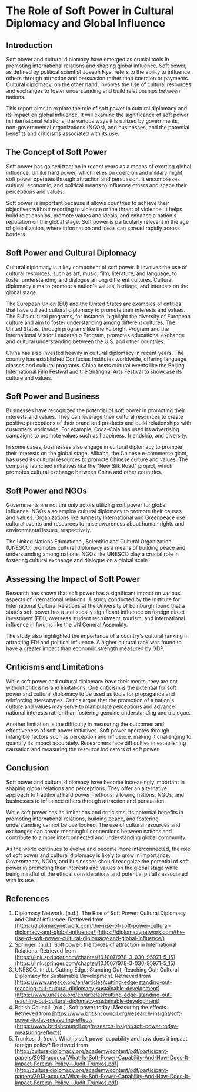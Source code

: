 # The Role of Soft Power in Cultural Diplomacy and Global Influence

## Introduction

Soft power and cultural diplomacy have emerged as crucial tools in promoting international relations and shaping global influence. Soft power, as defined by political scientist Joseph Nye, refers to the ability to influence others through attraction and persuasion rather than coercion or payments. Cultural diplomacy, on the other hand, involves the use of cultural resources and exchanges to foster understanding and build relationships between nations.

This report aims to explore the role of soft power in cultural diplomacy and its impact on global influence. It will examine the significance of soft power in international relations, the various ways it is utilized by governments, non-governmental organizations (NGOs), and businesses, and the potential benefits and criticisms associated with its use.

## The Concept of Soft Power

Soft power has gained traction in recent years as a means of exerting global influence. Unlike hard power, which relies on coercion and military might, soft power operates through attraction and persuasion. It encompasses cultural, economic, and political means to influence others and shape their perceptions and values.

Soft power is important because it allows countries to achieve their objectives without resorting to violence or the threat of violence. It helps build relationships, promote values and ideals, and enhance a nation's reputation on the global stage. Soft power is particularly relevant in the age of globalization, where information and ideas can spread rapidly across borders.

## Soft Power and Cultural Diplomacy

Cultural diplomacy is a key component of soft power. It involves the use of cultural resources, such as art, music, film, literature, and language, to foster understanding and dialogue among different cultures. Cultural diplomacy aims to promote a nation's values, heritage, and interests on the global stage.

The European Union (EU) and the United States are examples of entities that have utilized cultural diplomacy to promote their interests and values. The EU's cultural programs, for instance, highlight the diversity of European culture and aim to foster understanding among different cultures. The United States, through programs like the Fulbright Program and the International Visitor Leadership Program, promotes educational exchange and cultural understanding between the U.S. and other countries.

China has also invested heavily in cultural diplomacy in recent years. The country has established Confucius Institutes worldwide, offering language classes and cultural programs. China hosts cultural events like the Beijing International Film Festival and the Shanghai Arts Festival to showcase its culture and values.

## Soft Power and Business

Businesses have recognized the potential of soft power in promoting their interests and values. They can leverage their cultural resources to create positive perceptions of their brand and products and build relationships with customers worldwide. For example, Coca-Cola has used its advertising campaigns to promote values such as happiness, friendship, and diversity.

In some cases, businesses also engage in cultural diplomacy to promote their interests on the global stage. Alibaba, the Chinese e-commerce giant, has used its cultural resources to promote Chinese culture and values. The company launched initiatives like the "New Silk Road" project, which promotes cultural exchange between China and other countries.

## Soft Power and NGOs

Governments are not the only actors utilizing soft power for global influence. NGOs also employ cultural diplomacy to promote their causes and values. Organizations like Amnesty International and Greenpeace use cultural events and resources to raise awareness about human rights and environmental issues, respectively.

The United Nations Educational, Scientific and Cultural Organization (UNESCO) promotes cultural diplomacy as a means of building peace and understanding among nations. NGOs like UNESCO play a crucial role in fostering cultural exchange and dialogue on a global scale.

## Assessing the Impact of Soft Power

Research has shown that soft power has a significant impact on various aspects of international relations. A study conducted by the Institute for International Cultural Relations at the University of Edinburgh found that a state's soft power has a statistically significant influence on foreign direct investment (FDI), overseas student recruitment, tourism, and international influence in forums like the UN General Assembly.

The study also highlighted the importance of a country's cultural ranking in attracting FDI and political influence. A higher cultural rank was found to have a greater impact than economic strength measured by GDP.

## Criticisms and Limitations

While soft power and cultural diplomacy have their merits, they are not without criticisms and limitations. One criticism is the potential for soft power and cultural diplomacy to be used as tools for propaganda and reinforcing stereotypes. Critics argue that the promotion of a nation's culture and values may serve to manipulate perceptions and advance national interests rather than fostering genuine understanding and dialogue.

Another limitation is the difficulty in measuring the outcomes and effectiveness of soft power initiatives. Soft power operates through intangible factors such as perception and influence, making it challenging to quantify its impact accurately. Researchers face difficulties in establishing causation and measuring the resource indicators of soft power.

## Conclusion

Soft power and cultural diplomacy have become increasingly important in shaping global relations and perceptions. They offer an alternative approach to traditional hard power methods, allowing nations, NGOs, and businesses to influence others through attraction and persuasion.

While soft power has its limitations and criticisms, its potential benefits in promoting international relations, building peace, and fostering understanding cannot be overlooked. The use of cultural resources and exchanges can create meaningful connections between nations and contribute to a more interconnected and understanding global community.

As the world continues to evolve and become more interconnected, the role of soft power and cultural diplomacy is likely to grow in importance. Governments, NGOs, and businesses should recognize the potential of soft power in promoting their interests and values on the global stage while being mindful of the ethical considerations and potential pitfalls associated with its use.

## References

1. Diplomacy Network. (n.d.). The Rise of Soft Power: Cultural Diplomacy and Global Influence. Retrieved from [https://diplomacynetwork.com/the-rise-of-soft-power-cultural-diplomacy-and-global-influence/](https://diplomacynetwork.com/the-rise-of-soft-power-cultural-diplomacy-and-global-influence/)
2. Springer. (n.d.). Soft power: the forces of attraction in International Relations. Retrieved from [https://link.springer.com/chapter/10.1007/978-3-030-95971-5_15](https://link.springer.com/chapter/10.1007/978-3-030-95971-5_15)
3. UNESCO. (n.d.). Cutting Edge: Standing Out, Reaching Out: Cultural Diplomacy for Sustainable Development. Retrieved from [https://www.unesco.org/en/articles/cutting-edge-standing-out-reaching-out-cultural-diplomacy-sustainable-development](https://www.unesco.org/en/articles/cutting-edge-standing-out-reaching-out-cultural-diplomacy-sustainable-development)
4. British Council. (n.d.). Soft power today: Measuring the effects. Retrieved from [https://www.britishcouncil.org/research-insight/soft-power-today-measuring-effects](https://www.britishcouncil.org/research-insight/soft-power-today-measuring-effects)
5. Trunkos, J. (n.d.). What is soft power capability and how does it impact foreign policy? Retrieved from [http://culturaldiplomacy.org/academy/content/pdf/participant-papers/2013-acdusa/What-Is-Soft-Power-Capability-And-How-Does-It-Impact-Foreign-Policy--Judit-Trunkos.pdf](http://culturaldiplomacy.org/academy/content/pdf/participant-papers/2013-acdusa/What-Is-Soft-Power-Capability-And-How-Does-It-Impact-Foreign-Policy--Judit-Trunkos.pdf)